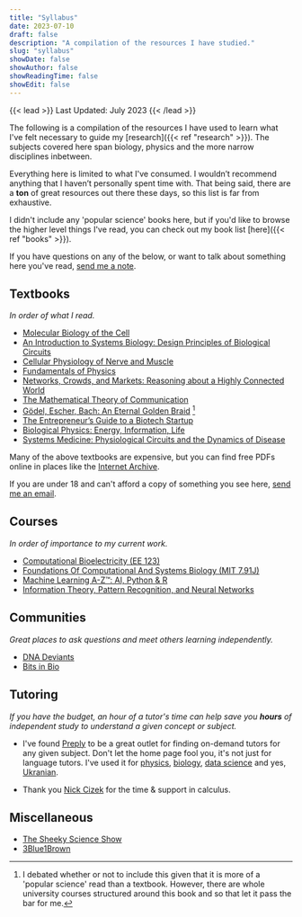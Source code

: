 ```yaml
---
title: "Syllabus"
date: 2023-07-10
draft: false
description: "A compilation of the resources I have studied."
slug: "syllabus"
showDate: false
showAuthor: false
showReadingTime: false
showEdit: false
---
```


{{< lead >}}
Last Updated: July 2023
{{< /lead >}}

The following is a compilation of the resources I have used to learn what I've felt necessary to guide my [research]({{< ref "research" >}}). The subjects covered here span biology, physics and the more narrow disciplines inbetween. 

Everything here is limited to what I've consumed. I wouldn’t recommend anything that I haven’t personally spent time with. That being said, there are a **ton** of great resources out there these days, so this list is far from exhaustive. 

I didn't include any 'popular science' books here, but if you'd like to browse the higher level things I've read, you can check out my book list [here]({{< ref "books" >}}).

If you have questions on any of the below, or want to talk about something here you've read, [send me a note](mailto:me@benjaminbanderson.com).

## Textbooks
*In order of what I read.*
- [Molecular Biology of the Cell](https://www.goodreads.com/book/show/13400.Molecular_Biology_of_the_Cell)
- [An Introduction to Systems Biology: Design Principles of Biological Circuits](https://www.goodreads.com/book/show/359114.An_Introduction_to_Systems_Biology)
- [Cellular Physiology of Nerve and Muscle](https://www.goodreads.com/book/show/663461.Cellular_Physiology_Of_Nerve_And_Muscle_4)
- [Fundamentals of Physics](https://www.goodreads.com/book/show/202485.Fundamentals_of_Physics)
- [Networks, Crowds, and Markets: Reasoning about a Highly Connected World](https://www.goodreads.com/book/show/8267287-networks-crowds-and-markets)
- [The Mathematical Theory of Communication](https://www.goodreads.com/book/show/880735.The_Mathematical_Theory_of_Communication)
- [Gödel, Escher, Bach: An Eternal Golden Braid](https://www.goodreads.com/book/show/24113.G_del_Escher_Bach) [^1]
- [The Entrepreneur’s Guide to a Biotech Startup](https://www.goodreads.com/book/show/58777063-the-entrepreneur-s-guide-to-a-biotech-startup)
- [Biological Physics: Energy, Information, Life](https://www.goodreads.com/book/show/229423.Biological_Physics)
- [Systems Medicine: Physiological Circuits and the Dynamics of Disease](https://www.goodreads.com/book/show/125381501-systems-medicine)

Many of the above textbooks are expensive, but you can find free PDFs online in places like the [Internet Archive](https://archive.org/). 

If you are under 18 and can't afford a copy of something you see here, [send me an email](mailto:me@benjaminbanderson.com).

## Courses
*In order of importance to my current work.*
- [Computational Bioelectricity (EE 123)](https://www.ece.tufts.edu/ee/123) 
- [Foundations Of Computational And Systems Biology (MIT 7.91J)](https://ocw.mit.edu/courses/7-91j-foundations-of-computational-and-systems-biology-spring-2014/)
- [Machine Learning A-Z™: AI, Python & R](https://www.udemy.com/course/machinelearning/) 
- [Information Theory, Pattern Recognition, and Neural Networks](https://www.youtube.com/playlist?list=PLruBu5BI5n4aFpG32iMbdWoRVAA-Vcso6) 

## Communities
*Great places to ask questions and meet others learning independently.*
- [DNA Deviants](https://twitter.com/DnaDeviants)
- [Bits in Bio](https://www.bitsinbio.org/)

## Tutoring
*If you have the budget, an hour of a tutor's time can help save you **hours** of independent study to understand a given concept or subject.*
- I've found [Preply](https://preply.com/) to be a great outlet for finding on-demand tutors for any given subject. Don't let the home page fool you, it's not just for language tutors. I've used it for [physics](https://preply.com/en/online/physics-tutors), [biology](https://preply.com/en/online/biology-tutors), [data science](https://preply.com/en/online/data-tutors) and yes, [Ukranian](https://preply.com/en/tutor/750854). 

- Thank you [Nick Cizek](https://www.linkedin.com/in/ncizek) for the time & support in calculus. 

## Miscellaneous
- [The Sheeky Science Show](https://www.youtube.com/@TheSheekeyScienceShow)
- [3Blue1Brown](https://www.youtube.com/@3blue1brown)

[^1]: I debated whether or not to include this given that it is more of a 'popular science' read than a textbook. However, there are whole university courses structured around this book and so that let it pass the bar for me. 